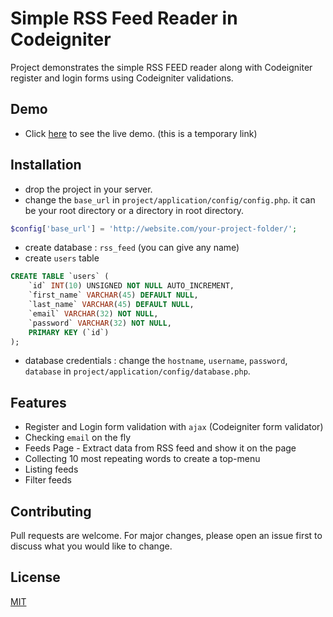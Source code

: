 # Simple RSS Feed Reader in Codeigniter

Project demonstrates the simple RSS FEED reader along with Codeigniter register and login forms using Codeigniter validations. 
## Demo
- Click [here](https://bhavin-rss-reader.000webhostapp.com/) to see the live demo. (this is a temporary link)
## Installation

- drop the project in your server.
- change the `base_url` in `project/application/config/config.php`. it can be your root directory or a directory in root directory. 

```php
$config['base_url'] = 'http://website.com/your-project-folder/';
```
- create database : `rss_feed` (you can give any name)
- create `users` table 
```sql
CREATE TABLE `users` (
	`id` INT(10) UNSIGNED NOT NULL AUTO_INCREMENT,
	`first_name` VARCHAR(45) DEFAULT NULL,
	`last_name` VARCHAR(45) DEFAULT NULL,
	`email` VARCHAR(32) NOT NULL,
	`password` VARCHAR(32) NOT NULL,
	PRIMARY KEY (`id`)
);
```
- database credentials : change the `hostname`, `username`, `password`, `database` in `project/application/config/database.php`. 


## Features

- Register and Login form validation with `ajax` (Codeigniter form validator)
- Checking `email` on the fly
- Feeds Page - Extract data from RSS feed and show it on the page 
- Collecting 10 most repeating words to create a top-menu 
- Listing feeds 
- Filter feeds 


## Contributing
Pull requests are welcome. For major changes, please open an issue first to discuss what you would like to change.


## License
[MIT](https://choosealicense.com/licenses/mit/)
